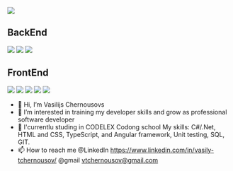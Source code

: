 ![](https://img.shields.io/badge/OS-Windows-informational?style=flat&logo=data:image/svg%2bxml;base64,<BASE64_DATA>)

BackEnd
-
![](https://img.shields.io/badge/Editor-VisualStudio-informational&color?style=flat&logo=data:image/svg%2bxml;base64,<BASE64_DATA>)
![](https://img.shields.io/badge/Code-C_Sharp-informational&color?style=flat&logo=data:image/svg%2bxml;base64,<BASE64_DATA>)
![](https://img.shields.io/badge/Framework-ASP.NET-informational&color?style=flat&logo=data:image/svg%2bxml;base64,<BASE64_DATA>)


FrontEnd
-
![](https://img.shields.io/badge/Code-HTML&CSS-informational?style=flat&logo=data:image/svg%2bxml;base64,<BASE64_DATA>)
![](https://img.shields.io/badge/Code-JavaScript-informational?style=flat&logo=data:image/svg%2bxml;base64,<BASE64_DATA>)
![](https://img.shields.io/badge/Framework-TypeScript-informational?style=flat&logo=data:image/svg%2bxml;base64,<BASE64_DATA>)
![](https://img.shields.io/badge/Framework-Angular-informational?style=flat&logo=data:image/svg%2bxml;base64,<BASE64_DATA>)
![](https://img.shields.io/badge/open_source_toolkit-Bootstrap-informational?style=flat&logo=data:image/svg%2bxml;base64,<BASE64_DATA>)

- 👋 Hi, I’m Vasilijs Chernousovs
- 👀 I’m interested in training my developer skills and grow as professional software developer 
- 🌱 I'currentlu studing in CODELEX Codong school
     My skills: C#/.Net, HTML and CSS, TypeScript, and Angular framework, Unit testing, SQL, GIT. 
- 📫 How to reach me @LinkedIn https://www.linkedin.com/in/vasily-tchernousov/ @gmail vtchernousov@gmail.com

<!---
Chernousovs/Chernousovs is a ✨ special ✨ repository because its `README.md` (this file) appears on your GitHub profile.
You can click the Preview link to take a look at your changes.
--->
